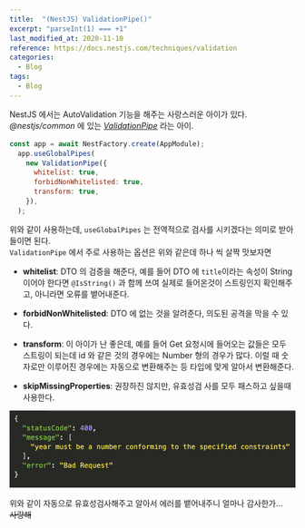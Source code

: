 ```yaml
---
title:  "(NestJS) ValidationPipe()"
excerpt: "parseInt(1) === +1"  
last_modified_at: 2020-11-10
reference: https://docs.nestjs.com/techniques/validation  
categories:
  - Blog
tags:
  - Blog
---
```


NestJS 에서는 AutoValidation 기능을 해주는 사랑스러운 아이가 있다.  
*@nestjs/common* 에 있는 *[ValidationPipe](https://docs.nestjs.com/techniques/validation)* 라는 아이.  

```javascript
const app = await NestFactory.create(AppModule);
  app.useGlobalPipes(
    new ValidationPipe({
      whitelist: true,
      forbidNonWhitelisted: true,
      transform: true,
    }),
  );
```

위와 같이 사용하는데, `useGlobalPipes` 는 전역적으로 검사를 시키겠다는 의미로 받아들이면 된다.  
`ValidationPipe` 에서 주로 사용하는 옵션은 위와 같은데 하나 씩 살짝 맛보자면
* **whitelist**: DTO 의 검증을 해준다, 예를 들어 DTO 에 `title`이라는 속성이 String 이어야 한다면 `@IsString()` 과 함께 쓰여 실제로 들어온것이 스트링인지 확인해주고, 아니라면 오류를 뱉어내준다. 

* **forbidNonWhitelisted**: DTO 에 없는 것을 알려준다, 의도된 공격을 막을 수 있다.

* **transform**: 이 아이가 난 좋은데, 예를 들어 Get 요청시에 들어오는 값들은 모두 스트링이 되는데 id 와 같은 것의 경우에는 Number 형의 경우가 많다. 이럴 때 숫자로만 이루어진 경우에는 자동으로 변환해주는 등 타입에 맞게 알아서 변환해준다.
* **skipMissingProperties**: 권장하진 않지만, 유효성검 사를 모두 패스하고 싶을때 사용한다.

![](../assets/validationPipe.png)

위와 같이 자동으로 유효성검사해주고 알아서 에러를 뱉어내주니 얼마나 감사한가...  
~~사랑해~~
